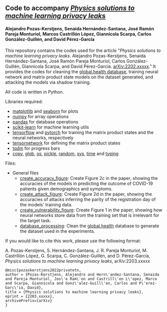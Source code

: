 ## Code to accompany *[Physics solutions to machine learning privacy leaks](https://www.arxiv.org/abs/2203.xxxxx)*
#### Alejandro Pozas-Kerstjens, Senaida Hernández-Santana, José Ramón Pareja Monturiol, Marcos Castrillón López, Giannicola Scarpa, Carlos González-Guillén, and David Pérez-García

This repository contains the codes used for the article "*Physics solutions to machine learning privacy leaks*. Alejandro Pozas-Kerstjens, Senaida Hernández-Santana, José Ramón Pareja Monturiol, Carlos González-Guillén, Giannicola Scarpa, and David Pérez-García. [arXiv:2202.xxxxx](https://www.arxiv.org/abs/2202.xxxxx)." It provides the codes for cleaning the [global.health database](https://global.health/), training neural network and matrix product state models on the dataset generated, and attacking the models via shadow training.

All code is written in Python.

Libraries required:
- [matplotlib](https://matplotlib.org/) and [seaborn](https://seaborn.pydata.org/) for plots
- [numpy](https://numpy.org) for array operations
- [pandas](https://pandas.pydata.org/) for database operations
- [scikit-learn](https://scikit-learn.org) for machine learning utils
- [tensorflow](https://www.tensorflow.org) and [pytorch](https://pytorch.org) for training the matrix product states and the neural networks, respectively
- [tensornetwork](https://tensornetwork.readthedocs.io/en/latest/) for defining the matrix product states
- [tqdm](https://tqdm.github.io/) for progress bars
- [copy](https://docs.python.org/3/library/copy.html), [glob](https://docs.python.org/3/library/glob.html), [os](https://docs.python.org/3/library/os.html), [pickle](https://docs.python.org/3/library/pickle.html), [random](https://docs.python.org/3/library/random.html), [sys](https://docs.python.org/3/library/sys.html), [time](https://docs.python.org/3/library/time.html) and [typing](https://docs.python.org/3/library/typing.html)

Files:

- General files
  - [create_accuracy_figure](https://github.com/apozas/private-tn/blob/main/create_accuracy_figure.py): Create Figure 2c in the paper, showing the accuracies of the models in predicting the outcome of COVID-19 patients given demographics and symptoms.
  - [create_attack_figure](https://github.com/apozas/private-tn/blob/main/create_attack_figure.py): Create Figure 2d in the paper, showing the accuracies of attacks inferring the parity of the registration day of the models' training data.
  - [create_vulnerability_figure](https://github.com/apozas/private-tn/blob/main/create_vulnerability_figure.py): Create Figure 1 in the paper, showing how neural networks store data from the training set that is irrelevant for the target task.
  - [database_processing](https://github.com/apozas/private-tn/blob/main/database_processing.py): Clean the [global.health](https://global.health/) database to generate the dataset used in the experiments.


If you would like to cite this work, please use the following format:

A. Pozas-Kerstjens, S. Hernández-Santana, J. R. Pareja Monturiol, M. Castrillón López, G. Scarpa, C. González-Guillén, and D. Pérez-García, _Physics solutions to machine learning privacy leaks_, arXiv:2203.xxxxx

```
@misc{pozaskerstjens2022privatetn,
author = {Pozas-Kerstjens, Alejandro and Hern\'andez-Santana, Senaida and Pareja Monturiol, Jos\'e Ram\'on and Castrill\'on L\'opez, Marco and Scarpa, Giannicola and Gonz\'alez-Guill\'en, Carlos and P\'erez-Garc\'ia, David},
title = {Physics solutions to machine learning privacy leaks},
eprint = {2203.xxxxx},
archivePrefix={arXiv}
}
```
